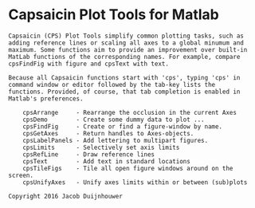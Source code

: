 # Capsaicin Plot Tools for Matlab 

    Capsaicin (CPS) Plot Tools simplify common plotting tasks, such as
    adding reference lines or scaling all axes to a global minumum and
    maximum. Some functions aim to provide an improvement over built-in
    MatLab functions of the corresponding names. For example, compare
    cpsFindFig with figure and cpsText with text.
 
    Because all Capsaicin functions start with 'cps', typing 'cps' in
    command window or editor followed by the tab-key lists the
    functions. Provided, of course, that tab completion is enabled in
    Matlab's preferences.
 
    	cpsArrange     - Rearrange the occlusion in the current Axes
    	cpsDemo        - Create some dummy data to plot ...
    	cpsFindFig     - Create or find a figure-window by name.
    	cpsGetAxes     - Return handles to Axes-objects.
    	cpsLabelPanels - Add lettering to multipart figures.
    	cpsLimits      - Selectively set axis limits
    	cpsRefLine     - Draw reference lines
    	cpsText        - Add text in standard locations
    	cpsTileFigs    - Tile all open figure windows around on the screen.
    	cpsUnifyAxes   - Unify axes limits within or between (sub)plots
 
    Copyright 2016 Jacob Duijnhouwer
